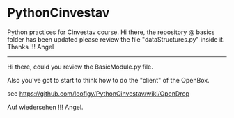 PythonCinvestav
===============

Python practices for Cinvestav course. 
Hi there, the repository @ basics folder has been updated 
please review the file "dataStructures.py" inside it.
Thanks !!! Angel

----------

Hi there, could you review the BasicModule.py file. 

Also you've got to start to think how to do the "client" of the OpenBox. 

see https://github.com/leofigy/PythonCinvestav/wiki/OpenDrop

Auf wiedersehen !!! Angel. 
